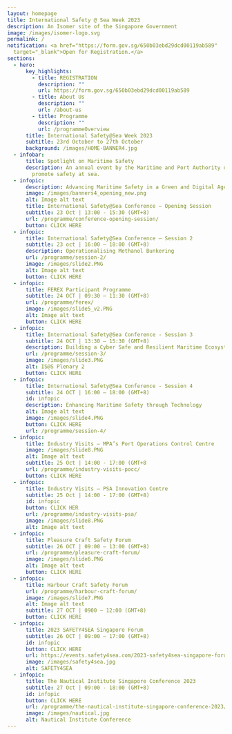 ```yaml
---
layout: homepage
title: International Safety @ Sea Week 2023
description: An Isomer site of the Singapore Government
image: /images/isomer-logo.svg
permalink: /
notification: <a href="https://form.gov.sg/650b03ebd29dcd00119ab589"
  target="_blank">Open for Registration.</a>
sections:
  - hero:
      key_highlights:
        - title: REGISTRATION
          description: ""
          url: https://form.gov.sg/650b03ebd29dcd00119ab589
        - title: About Us
          description: ""
          url: /about-us
        - title: Programme
          description: ""
          url: /programmeOverview
      title: International Safety@Sea Week 2023
      subtitle: 23rd October to 27th October
      background: /images/HOME-BANNER4.jpg
  - infobar:
      title: Spotlight on Maritime Safety
      description: An annual event by the Maritime and Port Authority of Singapore to
        promote safety at sea.
  - infopic:
      description: Advancing Maritime Safety in a Green and Digital Age
      image: /images/banners4_opening_new.png
      alt: Image alt text
      title: International Safety@Sea Conference – Opening Session
      subtitle: 23 Oct | 13:00 - 15:30 (GMT+8)
      url: /programme/conference-opening-session/
      button: CLICK HERE
  - infopic:
      title: International Safety@Sea Conference – Session 2
      subtitle: 23 oct | 16:00 – 18:00 (GMT+8)
      description: Operationalising Methanol Bunkering
      url: /programme/session-2/
      image: /images/slide2.PNG
      alt: Image alt text
      button: CLICK HERE
  - infopic:
      title: FEREX Participant Programme
      subtitle: 24 OCT | 09:30 – 11:30 (GMT+8)
      url: /programme/ferex/
      image: /images/slide5_v2.PNG
      alt: Image alt text
      button: CLICK HERE
  - infopic:
      title: International Safety@Sea Conference - Session 3
      subtitle: 24 OCT | 13:30 – 15:30 (GMT+8)
      description: Building a Cyber Safe and Resilient Maritime Ecosystem
      url: /programme/session-3/
      image: /images/slide3.PNG
      alt: IS@S Plenary 2
      button: CLICK HERE
  - infopic:
      title: International Safety@Sea Conference - Session 4
      subtitle: 24 OCT | 16:00 – 18:00 (GMT+8)
      id: infopic
      description: Enhancing Maritime Safety through Technology
      alt: Image alt text
      image: /images/slide4.PNG
      button: CLICK HERE
      url: /programme/session-4/
  - infopic:
      title: Industry Visits – MPA’s Port Operations Control Centre
      image: /images/slide8.PNG
      alt: Image alt text
      subtitle: 25 Oct | 14:00 - 17:00 (GMT+8
      url: /programme/industry-visits-pocc/
      button: CLICK HERE
  - infopic:
      title: Industry Visits – PSA Innovation Centre
      subtitle: 25 Oct | 14:00 - 17:00 (GMT+8)
      id: infopic
      button: CLICK HER
      url: /programme/industry-visits-psa/
      image: /images/slide8.PNG
      alt: Image alt text
  - infopic:
      title: Pleasure Craft Safety Forum
      subtitle: 26 OCT | 09:00 – 13:00 (GMT+8)
      url: /programme/pleasure-craft-forum/
      image: /images/slide6.PNG
      alt: Image alt text
      button: CLICK HERE
  - infopic:
      title: Harbour Craft Safety Forum
      url: /programme/harbour-craft-forum/
      image: /images/slide7.PNG
      alt: Image alt text
      subtitle: 27 OCT | 0900 – 12:00 (GMT+8)
      button: CLICK HERE
  - infopic:
      title: 2023 SAFETY4SEA Singapore Forum
      subtitle: 26 OCT | 09:00 – 17:00 (GMT+8)
      id: infopic
      button: CLICK HERE
      url: https://events.safety4sea.com/2023-safety4sea-singapore-forum/
      image: /images/safety4sea.jpg
      alt: SAFETY4SEA
  - infopic:
      title: The Nautical Institute Singapore Conference 2023
      subtitle: 27 Oct | 09:00 - 18:00 (GMT+8)
      id: infopic
      button: CLICK HERE
      url: /programme/the-nautical-institute-singapore-conference-2023/
      image: /images/nautical.jpg
      alt: Nautical Institute Conference
---
```

